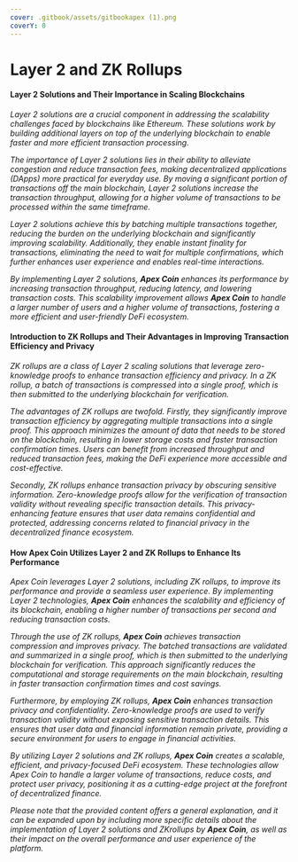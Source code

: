 ```yaml
---
cover: .gitbook/assets/gitbookapex (1).png
coverY: 0
---
```


# Layer 2 and ZK Rollups

#### Layer 2 Solutions and Their Importance in Scaling Blockchains

_Layer 2 solutions are a crucial component in addressing the scalability challenges faced by blockchains like Ethereum. These solutions work by building additional layers on top of the underlying blockchain to enable faster and more efficient transaction processing._

_The importance of Layer 2 solutions lies in their ability to alleviate congestion and reduce transaction fees, making decentralized applications (DApps) more practical for everyday use. By moving a significant portion of transactions off the main blockchain, Layer 2 solutions increase the transaction throughput, allowing for a higher volume of transactions to be processed within the same timeframe._

_Layer 2 solutions achieve this by batching multiple transactions together, reducing the burden on the underlying blockchain and significantly improving scalability. Additionally, they enable instant finality for transactions, eliminating the need to wait for multiple confirmations, which further enhances user experience and enables real-time interactions._

_By implementing Layer 2 solutions, **Apex Coin** enhances its performance by increasing transaction throughput, reducing latency, and lowering transaction costs. This scalability improvement allows **Apex Coin** to handle a larger number of users and a higher volume of transactions, fostering a more efficient and user-friendly DeFi ecosystem._

#### Introduction to ZK Rollups and Their Advantages in Improving Transaction Efficiency and Privacy

_ZK rollups are a class of Layer 2 scaling solutions that leverage zero-knowledge proofs to enhance transaction efficiency and privacy. In a ZK rollup, a batch of transactions is compressed into a single proof, which is then submitted to the underlying blockchain for verification._

_The advantages of ZK rollups are twofold. Firstly, they significantly improve transaction efficiency by aggregating multiple transactions into a single proof. This approach minimizes the amount of data that needs to be stored on the blockchain, resulting in lower storage costs and faster transaction confirmation times. Users can benefit from increased throughput and reduced transaction fees, making the DeFi experience more accessible and cost-effective._

_Secondly, ZK rollups enhance transaction privacy by obscuring sensitive information. Zero-knowledge proofs allow for the verification of transaction validity without revealing specific transaction details. This privacy-enhancing feature ensures that user data remains confidential and protected, addressing concerns related to financial privacy in the decentralized finance ecosystem._

#### How Apex Coin Utilizes Layer 2 and ZK Rollups to Enhance Its Performance

_Apex Coin leverages Layer 2 solutions, including ZK rollups, to improve its performance and provide a seamless user experience. By implementing Layer 2 technologies, **Apex Coin** enhances the scalability and efficiency of its blockchain, enabling a higher number of transactions per second and reducing transaction costs._

_Through the use of ZK rollups, **Apex Coin** achieves transaction compression and improves privacy. The batched transactions are validated and summarized in a single proof, which is then submitted to the underlying blockchain for verification. This approach significantly reduces the computational and storage requirements on the main blockchain, resulting in faster transaction confirmation times and cost savings._

_Furthermore, by employing ZK rollups, **Apex Coin** enhances transaction privacy and confidentiality. Zero-knowledge proofs are used to verify transaction validity without exposing sensitive transaction details. This ensures that user data and financial information remain private, providing a secure environment for users to engage in financial activities._

_By utilizing Layer 2 solutions and ZK rollups, **Apex Coin** creates a scalable, efficient, and privacy-focused DeFi ecosystem. These technologies allow Apex Coin to handle a larger volume of transactions, reduce costs, and protect user privacy, positioning it as a cutting-edge project at the forefront of decentralized finance._

_Please note that the provided content offers a general explanation, and it can be expanded upon by including more specific details about the implementation of Layer 2 solutions and ZKrollups by **Apex Coin**, as well as their impact on the overall performance and user experience of the platform._
